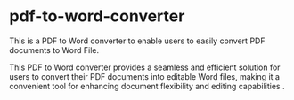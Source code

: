 # pdf-to-word-converter
This is a PDF to Word converter to enable users to easily convert PDF documents to Word File.

This PDF to Word converter provides a seamless and efficient solution for users to convert their PDF documents into editable Word files, making it a convenient tool for enhancing document flexibility and editing capabilities .




